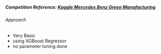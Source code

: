 ##### Competition Reference: [Kaggle Mercedes Benz Green Manafacturing](https://www.kaggle.com/c/mercedes-benz-greener-manufacturing)

###### Approach
- Very Basic
- using XGBoost Regressor
- no parameter tuning done

